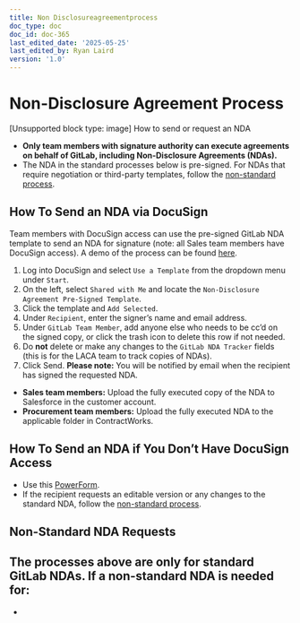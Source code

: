 ```yaml
---
title: Non Disclosureagreementprocess
doc_type: doc
doc_id: doc-365
last_edited_date: '2025-05-25'
last_edited_by: Ryan Laird
version: '1.0'
---
```


# Non-Disclosure Agreement Process

[Unsupported block type: image]
How to send or request an NDA
- **Only team members with signature authority can execute agreements on behalf of GitLab, including Non-Disclosure Agreements (NDAs).** 
- The NDA in the standard processes below is pre-signed. For NDAs that require negotiation or third-party templates, follow the [non-standard process](https://handbook.gitlab.com/handbook/legal/nda/#non-standard-nda-requests).
## How To Send an NDA via DocuSign
Team members with DocuSign access can use the pre-signed GitLab NDA template to send an NDA for signature (note: all Sales team members have DocuSign access). A demo of the process can be found [here](https://youtu.be/DaOggzBcb0).
1. Log into DocuSign and select `Use a Template` from the dropdown menu under `Start`.
1. On the left, select `Shared with Me` and locate the `Non-Disclosure Agreement Pre-Signed Template`.
1. Click the template and `Add Selected`.
1. Under `Recipient`, enter the signer’s name and email address.
1. Under `GitLab Team Member`, add anyone else who needs to be cc’d on the signed copy, or click the trash icon to delete this row if not needed.
1. Do **not** delete or make any changes to the `GitLab NDA Tracker` fields (this is for the LACA team to track copies of NDAs).
1. Click Send.
**Please note:** You will be notified by email when the recipient has signed the requested NDA.
- **Sales team members:** Upload the fully executed copy of the NDA to Salesforce in the customer account.
- **Procurement team members:** Upload the fully executed NDA to the applicable folder in ContractWorks.
## How To Send an NDA if You Don’t Have DocuSign Access
- Use this [PowerForm](https://powerforms.docusign.net/80bc75e5-eb0d-4129-ae15-64344338200c?env=na3&acct=73ae4c15-b494-4462-a00c-e9c781c222a9&accountId=73ae4c15-b494-4462-a00c-e9c781c222a9). 
- If the recipient requests an editable version or any changes to the standard NDA, follow the [non-standard process](https://handbook.gitlab.com/handbook/legal/nda/#non-standard-nda-requests).
## Non-Standard NDA Requests
The processes above are only for standard GitLab NDAs. If a non-standard NDA is needed for:
- 
-
